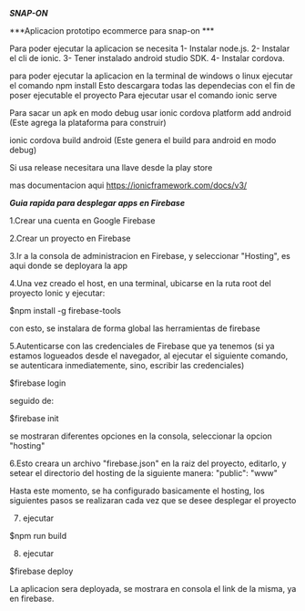 ***SNAP-ON*** 

***Aplicacion prototipo ecommerce para snap-on ***

Para poder ejecutar la aplicacion se necesita 
	1- Instalar node.js.
	2- Instalar el cli de ionic.
	3- Tener instalado android studio SDK.
	4- Instalar cordova.

para poder ejecutar la aplicacion en la terminal de windows o linux ejecutar el comando
npm install
Esto descargara todas las dependecias con el fin de poser ejecutable el proyecto
Para ejecutar usar el comando ionic serve 

Para sacar un apk en modo debug usar 
ionic cordova platform add android (Este agrega la plataforma para construir)

ionic cordova build android (Este genera el build para android en modo debug)

Si usa release necesitara una llave desde la play store

mas documentacion aqui https://ionicframework.com/docs/v3/


***Guia rapida para desplegar apps en Firebase***

1.Crear una cuenta en Google Firebase

2.Crear un proyecto en Firebase

3.Ir a la consola de administracion en Firebase, y seleccionar "Hosting", es aqui donde se deployara la app

4.Una vez creado el host, en una terminal, ubicarse en la ruta root del proyecto Ionic y ejecutar:

$npm install -g firebase-tools

con esto, se instalara de forma global las herramientas de firebase

5.Autenticarse con las credenciales de Firebase que ya tenemos (si ya estamos logueados desde el navegador, al ejecutar el siguiente comando, se 
autenticara inmediatemente, sino, escribir las credenciales)

$firebase login

seguido de:

$firebase init

se mostraran diferentes opciones en la consola, seleccionar la opcion "hosting"

6.Esto creara un archivo "firebase.json" en la raiz del proyecto, editarlo, y setear el directorio del hosting
de la siguiente manera:
 "public": "www"

Hasta este momento, se ha configurado basicamente el hosting, los siguientes pasos se realizaran cada vez que 
se desee desplegar el proyecto

7. ejecutar

$npm run build

8. ejecutar

$firebase deploy

La aplicacion sera deployada, se mostrara en consola el link de la misma, ya en firebase.


